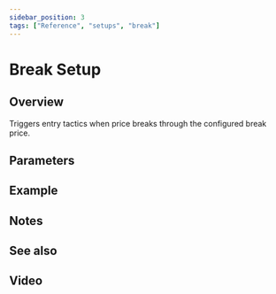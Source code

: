 ```yaml
---
sidebar_position: 3
tags: ["Reference", "setups", "break"]
---
```

# Break Setup

## Overview

Triggers entry tactics when price breaks through the configured break price.

## Parameters

## Example

## Notes

## See also

## Video

